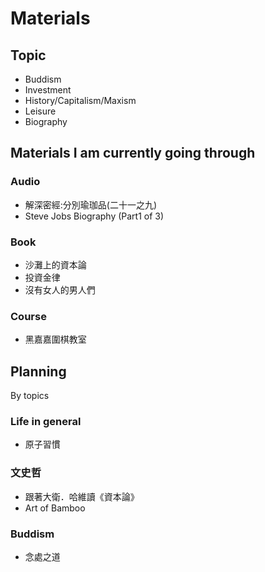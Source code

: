 # Materials

## Topic
- Buddism
- Investment
- History/Capitalism/Maxism
- Leisure 
- Biography

## Materials I am currently going through
### Audio
- 解深密經:分別瑜珈品(二十一之九)
- Steve Jobs Biography (Part1 of 3)

### Book
- 沙灘上的資本論
- 投資金律
- 沒有女人的男人們

### Course
- 黑嘉嘉圍棋教室

## Planning
By topics

### Life in general
- 原子習慣

### 文史哲
- 跟著大衛．哈維讀《資本論》
- Art of Bamboo

### Buddism
- 念處之道
